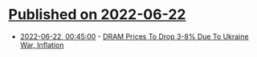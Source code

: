 # [Published on 2022-06-22](index.md)

* [2022-06-22, 00:45:00](https://hardware.slashdot.org/story/22/06/21/2152209/dram-prices-to-drop-3-8-due-to-ukraine-war-inflation?utm_source=rss1.0mainlinkanon&utm_medium=feed) - [DRAM Prices To Drop 3-8% Due To Ukraine War, Inflation](https://hardware.slashdot.org/story/22/06/21/2152209/dram-prices-to-drop-3-8-due-to-ukraine-war-inflation?utm_source=rss1.0mainlinkanon&utm_medium=feed)
